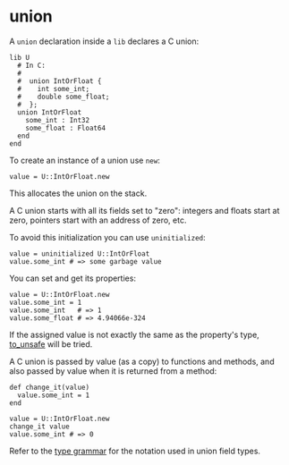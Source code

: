 # union

A `union` declaration inside a `lib` declares a C union:

```crystal
lib U
  # In C:
  #
  #  union IntOrFloat {
  #    int some_int;
  #    double some_float;
  #  };
  union IntOrFloat
    some_int : Int32
    some_float : Float64
  end
end
```

To create an instance of a union use `new`:

```crystal
value = U::IntOrFloat.new
```

This allocates the union on the stack.

A C union starts with all its fields set to "zero": integers and floats start at zero, pointers start with an address of zero, etc.

To avoid this initialization you can use `uninitialized`:

```crystal
value = uninitialized U::IntOrFloat
value.some_int # => some garbage value
```

You can set and get its properties:

```crystal
value = U::IntOrFloat.new
value.some_int = 1
value.some_int   # => 1
value.some_float # => 4.94066e-324
```

If the assigned value is not exactly the same as the property's type, [to_unsafe](to_unsafe.html) will be tried.

A C union is passed by value (as a copy) to functions and methods, and also passed by value when it is returned from a method:

```crystal
def change_it(value)
  value.some_int = 1
end

value = U::IntOrFloat.new
change_it value
value.some_int # => 0
```

Refer to the [type grammar](../type_grammar.html) for the notation used in union field types.
